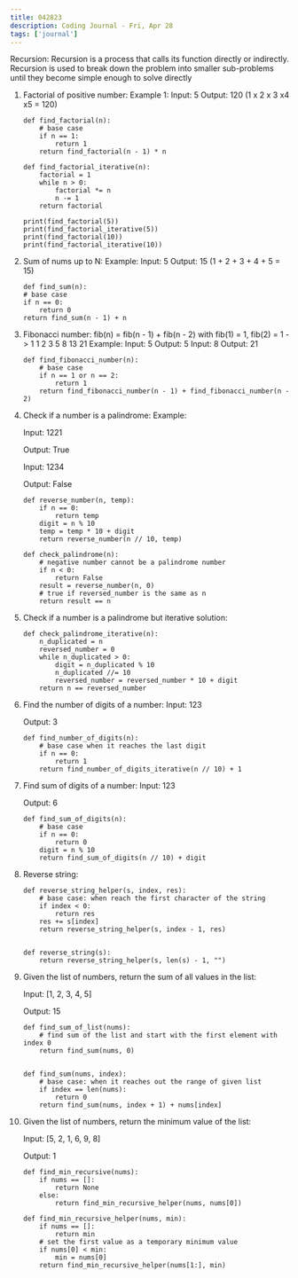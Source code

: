 ```yaml
---
title: 042823
description: Coding Journal - Fri, Apr 28
tags: ['journal']
---
```


Recursion: Recursion is a process that calls its function directly or indirectly. Recursion is used to break down the problem into smaller sub-problems until they become simple enough to solve directly

1. Factorial of positive number:
    Example 1:
    Input: 5
    Output: 120 (1 x 2 x 3 x4 x5 = 120)

    ```
    def find_factorial(n):
        # base case
        if n == 1:
            return 1
        return find_factorial(n - 1) * n

    def find_factorial_iterative(n):
        factorial = 1
        while n > 0:
            factorial *= n
            n -= 1
        return factorial

    print(find_factorial(5))
    print(find_factorial_iterative(5))
    print(find_factorial(10))
    print(find_factorial_iterative(10))
    ```

2. Sum of nums up to N:
    Example:
    Input: 5
    Output: 15 (1 + 2 + 3 + 4 + 5 = 15)

    ```
    def find_sum(n):
    # base case
    if n == 0:
        return 0
    return find_sum(n - 1) + n
    ```

3. Fibonacci number:
    fib(n) = fib(n - 1) + fib(n - 2) with fib(1) = 1, fib(2) = 1
    -> 1 1 2 3 5 8 13 21
    Example:
    Input: 5
    Output: 5
    Input: 8
    Output: 21
    
    ```
    def find_fibonacci_number(n):
        # base case
        if n == 1 or n == 2:
            return 1
        return find_fibonacci_number(n - 1) + find_fibonacci_number(n - 2)
    ```

4. Check if a number is a palindrome:
    Example:

    Input: 1221

    Output: True

    Input: 1234

    Output: False
    
    ```
    def reverse_number(n, temp):
        if n == 0:
            return temp
        digit = n % 10
        temp = temp * 10 + digit
        return reverse_number(n // 10, temp)

    def check_palindrome(n):
        # negative number cannot be a palindrome number
        if n < 0:
            return False
        result = reverse_number(n, 0)
        # true if reversed_number is the same as n
        return result == n
    ```

5. Check if a number is a palindrome but iterative solution:

    ```
    def check_palindrome_iterative(n):
        n_duplicated = n
        reversed_number = 0
        while n_duplicated > 0:
            digit = n_duplicated % 10
            n_duplicated //= 10
            reversed_number = reversed_number * 10 + digit
        return n == reversed_number
    ```

6. Find the number of digits of a number:
    Input: 123

    Output: 3

    ```
    def find_number_of_digits(n):
        # base case when it reaches the last digit
        if n == 0:
            return 1
        return find_number_of_digits_iterative(n // 10) + 1
    ```

7. Find sum of digits of a number:
    Input: 123

    Output: 6

    ```
    def find_sum_of_digits(n):
        # base case
        if n == 0:
            return 0
        digit = n % 10
        return find_sum_of_digits(n // 10) + digit
    ```

8. Reverse string:
    ```
    def reverse_string_helper(s, index, res):
        # base case: when reach the first character of the string
        if index < 0:
            return res
        res += s[index]
        return reverse_string_helper(s, index - 1, res)


    def reverse_string(s):
        return reverse_string_helper(s, len(s) - 1, "")
    ```

9. Given the list of numbers, return the sum of all values in the list:

    Input: [1, 2, 3, 4, 5]

    Output: 15

    ```
    def find_sum_of_list(nums):
        # find sum of the list and start with the first element with index 0
        return find_sum(nums, 0)


    def find_sum(nums, index):
        # base case: when it reaches out the range of given list
        if index == len(nums):
            return 0
        return find_sum(nums, index + 1) + nums[index]
    ```

10. Given the list of numbers, return the minimum value of the list:

    Input: [5, 2, 1, 6, 9, 8]

    Output: 1

    ```
    def find_min_recursive(nums):
        if nums == []:
            return None
        else:
            return find_min_recursive_helper(nums, nums[0])

    def find_min_recursive_helper(nums, min):
        if nums == []:
            return min
        # set the first value as a temporary minimum value
        if nums[0] < min:
            min = nums[0]
        return find_min_recursive_helper(nums[1:], min)
    ```